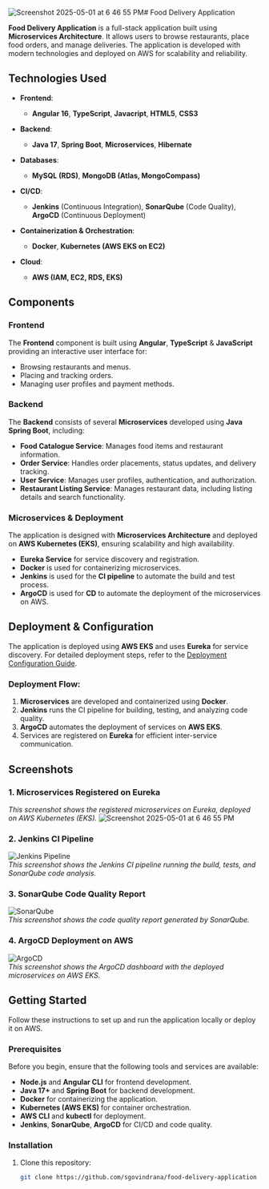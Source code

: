 ![Screenshot 2025-05-01 at 6 46 55 PM](https://github.com/user-attachments/assets/7c701166-4d2d-4348-892f-3a6c600fe033)# Food Delivery Application

**Food Delivery Application** is a full-stack application built using **Microservices Architecture**. It allows users to browse restaurants, place food orders, and manage deliveries. The application is developed with modern technologies and deployed on AWS for scalability and reliability.

## Technologies Used

- **Frontend**:  
  - **Angular 16**, **TypeScript**,  **Javacript**, **HTML5**, **CSS3**
  
- **Backend**:  
  - **Java 17**, **Spring Boot**, **Microservices**, **Hibernate**
  
- **Databases**:  
  - **MySQL (RDS)**, **MongoDB (Atlas, MongoCompass)**
  
- **CI/CD**:  
  - **Jenkins** (Continuous Integration), **SonarQube** (Code Quality), **ArgoCD** (Continuous Deployment)
  
- **Containerization & Orchestration**:  
  - **Docker**, **Kubernetes (AWS EKS on EC2)**

- **Cloud**:  
  - **AWS (IAM, EC2, RDS, EKS)**

## Components

### Frontend

The **Frontend** component is built using **Angular**, **TypeScript** & **JavaScript** providing an interactive user interface for:

- Browsing restaurants and menus.
- Placing and tracking orders.
- Managing user profiles and payment methods.

### Backend

The **Backend** consists of several **Microservices** developed using **Java Spring Boot**, including:

- **Food Catalogue Service**: Manages food items and restaurant information.
- **Order Service**: Handles order placements, status updates, and delivery tracking.
- **User Service**: Manages user profiles, authentication, and authorization.
- **Restaurant Listing Service**: Manages restaurant data, including listing details and search functionality.

### Microservices & Deployment

The application is designed with **Microservices Architecture** and deployed on **AWS Kubernetes (EKS)**, ensuring scalability and high availability. 

- **Eureka Service** for service discovery and registration.
- **Docker** is used for containerizing microservices.
- **Jenkins** is used for the **CI pipeline** to automate the build and test process.
- **ArgoCD** is used for **CD** to automate the deployment of the microservices on AWS.

## Deployment & Configuration

The application is deployed using **AWS EKS** and uses **Eureka** for service discovery. For detailed deployment steps, refer to the [Deployment Configuration Guide](insert-deployment-config-link-here).

### Deployment Flow:
1. **Microservices** are developed and containerized using **Docker**.
2. **Jenkins** runs the CI pipeline for building, testing, and analyzing code quality.
3. **ArgoCD** automates the deployment of services on **AWS EKS**.
4. Services are registered on **Eureka** for efficient inter-service communication.

## Screenshots

### 1. **Microservices Registered on Eureka**  
*This screenshot shows the registered microservices on Eureka, deployed on AWS Kubernetes (EKS).*
![Screenshot 2025-05-01 at 6 46 55 PM](https://github.com/user-attachments/assets/6d62826c-a89c-4818-aabd-9e1ae432509f)

### 2. **Jenkins CI Pipeline**  
![Jenkins Pipeline](insert-screenshot-url-here)  
*This screenshot shows the Jenkins CI pipeline running the build, tests, and SonarQube code analysis.*

### 3. **SonarQube Code Quality Report**  
![SonarQube](insert-screenshot-url-here)  
*This screenshot shows the code quality report generated by SonarQube.*

### 4. **ArgoCD Deployment on AWS**  
![ArgoCD](insert-screenshot-url-here)  
*This screenshot shows the ArgoCD dashboard with the deployed microservices on AWS EKS.*

## Getting Started

Follow these instructions to set up and run the application locally or deploy it on AWS.

### Prerequisites

Before you begin, ensure that the following tools and services are available:
- **Node.js** and **Angular CLI** for frontend development.
- **Java 17+** and **Spring Boot** for backend development.
- **Docker** for containerizing the application.
- **Kubernetes (AWS EKS)** for container orchestration.
- **AWS CLI** and **kubectl** for deployment.
- **Jenkins**, **SonarQube**, **ArgoCD** for CI/CD and code quality.

### Installation

1. Clone this repository:
   ```bash
   git clone https://github.com/sgovindrana/food-delivery-application
